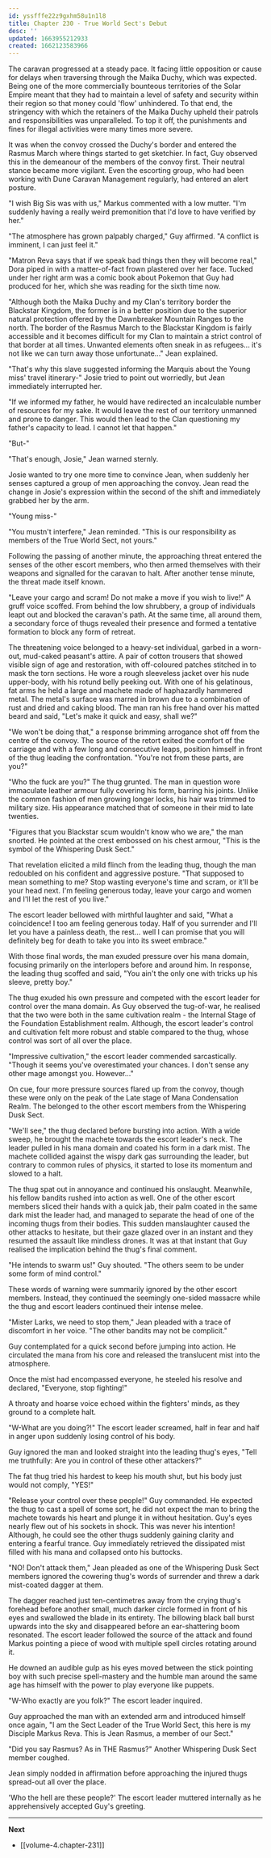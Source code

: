 ```yaml
---
id: yssfffe22z9gxhm58u1n1l8
title: Chapter 230 - True World Sect's Debut
desc: ''
updated: 1663955212933
created: 1662123583966
---
```


The caravan progressed at a steady pace. It facing little opposition or cause for delays when traversing through the Maika Duchy, which was expected. Being one of the more commercially bounteous territories of the Solar Empire meant that they had to maintain a level of safety and security within their region so that money could 'flow' unhindered. To that end, the stringency with which the retainers of the Maika Duchy upheld their patrols and responsibilities was unparalleled. To top it off, the punishments and fines for illegal activities were many times more severe.

It was when the convoy crossed the Duchy's border and entered the Rasmus March where things started to get sketchier. In fact, Guy observed this in the demeanour of the members of the convoy first. Their neutral stance became more vigilant. Even the escorting group, who had been working with Dune Caravan Management regularly, had entered an alert posture.

"I wish Big Sis was with us," Markus commented with a low mutter. "I'm suddenly having a really weird premonition that I'd love to have verified by her."

"The atmosphere has grown palpably charged," Guy affirmed. "A conflict is imminent, I can just feel it."

"Matron Reva says that if we speak bad things then they will become real," Dora piped in with a matter-of-fact frown plastered over her face. Tucked under her right arm was a comic book about Pokemon that Guy had produced for her, which she was reading for the sixth time now.

"Although both the Maika Duchy and my Clan's territory border the Blackstar Kingdom, the former is in a better position due to the superior natural protection offered by the Dawnbreaker Mountain Ranges to the north. The border of the Rasmus March to the Blackstar Kingdom is fairly accessible and it becomes difficult for my Clan to maintain a strict control of that border at all times. Unwanted elements often sneak in as refugees... it's not like we can turn away those unfortunate..." Jean explained.

"That's why this slave suggested informing the Marquis about the Young miss' travel itinerary-" Josie tried to point out worriedly, but Jean immediately interrupted her.

"If we informed my father, he would have redirected an incalculable number of resources for my sake. It would leave the rest of our territory unmanned and prone to danger. This would then lead to the Clan questioning my father's capacity to lead. I cannot let that happen."

"But-"

"That's enough, Josie," Jean warned sternly.

Josie wanted to try one more time to convince Jean, when suddenly her senses captured a group of men approaching the convoy. Jean read the change in Josie's expression within the second of the shift and immediately grabbed her by the arm.

"Young miss-"

"You mustn't interfere," Jean reminded. "This is our responsibility as members of the True World Sect, not yours."

Following the passing of another minute, the approaching threat entered the senses of the other escort members, who then armed themselves with their weapons and signalled for the caravan to halt. After another tense minute, the threat made itself known.

"Leave your cargo and scram! Do not make a move if you wish to live!" A gruff voice scoffed. From behind the low shrubbery, a group of individuals leapt out and blocked the caravan's path. At the same time, all around them, a secondary force of thugs revealed their presence and formed a tentative formation to block any form of retreat.

The threatening voice belonged to a heavy-set individual, garbed in a worn-out, mud-caked peasant's attire. A pair of cotton trousers that showed visible sign of age and restoration, with off-coloured patches stitched in to mask the torn sections. He wore a rough sleeveless jacket over his nude upper-body, with his rotund belly peeking out. With one of his gelatinous, fat arms he held a large and machete made of haphazardly hammered metal. The metal's surface was marred in brown due to a combination of rust and dried and caking blood. The man ran his free hand over his matted beard and said, "Let's make it quick and easy, shall we?"

"We won't be doing that," a response brimming arrogance shot off from the centre of the convoy. The source of the retort exited the comfort of the carriage and with a few long and consecutive leaps, position himself in front of the thug leading the confrontation. "You're not from these parts, are you?"

"Who the fuck are you?" The thug grunted. The man in question wore immaculate leather armour fully covering his form, barring his joints. Unlike the common fashion of men growing longer locks, his hair was trimmed to military size. His appearance matched that of someone in their mid to late twenties.

"Figures that you Blackstar scum wouldn't know who we are," the man snorted. He pointed at the crest embossed on his chest armour, "This is the symbol of the Whispering Dusk Sect."

That revelation elicited a mild flinch from the leading thug, though the man redoubled on his confident and aggressive posture. "That supposed to mean something to me? Stop wasting everyone's time and scram, or it'll be your head next. I'm feeling generous today, leave your cargo and women and I'll let the rest of you live."

The escort leader bellowed with mirthful laughter and said, "What a coincidence! I too am feeling generous today. Half of you surrender and I'll let you have a painless death, the rest... well I can promise that you will definitely beg for death to take you into its sweet embrace."

With those final words, the man exuded pressure over his mana domain, focusing primarily on the interlopers before and around him. In response, the leading thug scoffed and said, "You ain't the only one with tricks up his sleeve, pretty boy."

The thug exuded his own pressure and competed with the escort leader for control over the mana domain. As Guy observed the tug-of-war, he realised that the two were both in the same cultivation realm - the Internal Stage of the Foundation Establishment realm. Although, the escort leader's control and cultivation felt more robust and stable compared to the thug, whose control was sort of all over the place.

"Impressive cultivation," the escort leader commended sarcastically. "Though it seems you've overestimated your chances. I don't sense any other mage amongst you. However..."

On cue, four more pressure sources flared up from the convoy, though these were only on the peak of the Late stage of Mana Condensation Realm. The belonged to the other escort members from the Whispering Dusk Sect.

"We'll see," the thug declared before bursting into action. With a wide sweep, he brought the machete towards the escort leader's neck. The leader pulled in his mana domain and coated his form in a dark mist. The machete collided against the wispy dark gas surrounding the leader, but contrary to common rules of physics, it started to lose its momentum and slowed to a halt.

The thug spat out in annoyance and continued his onslaught. Meanwhile, his fellow bandits rushed into action as well. One of the other escort members sliced their hands with a quick jab, their palm coated in the same dark mist the leader had, and managed to separate the head of one of the incoming thugs from their bodies. This sudden manslaughter caused the other attacks to hesitate, but their gaze glazed over in an instant and they resumed the assault like mindless drones. It was at that instant that Guy realised the implication behind the thug's final comment.

"He intends to swarm us!" Guy shouted. "The others seem to be under some form of mind control."

These words of warning were summarily ignored by the other escort members. Instead, they continued the seemingly one-sided massacre while the thug and escort leaders continued their intense melee.

"Mister Larks, we need to stop them," Jean pleaded with a trace of discomfort in her voice. "The other bandits may not be complicit."

Guy contemplated for a quick second before jumping into action. He circulated the mana from his core and released the translucent mist into the atmosphere. 

Once the mist had encompassed everyone, he steeled his resolve and declared, "Everyone, stop fighting!"

A throaty and hoarse voice echoed within the fighters' minds, as they ground to a complete halt.

"W-What are you doing?!" The escort leader screamed, half in fear and half in anger upon suddenly losing control of his body.

Guy ignored the man and looked straight into the leading thug's eyes, "Tell me truthfully: Are you in control of these other attackers?"

The fat thug tried his hardest to keep his mouth shut, but his body just would not comply, "YES!"

"Release your control over these people!" Guy commanded. He expected the thug to cast a spell of some sort, he did not expect the man to bring the machete towards his heart and plunge it in without hesitation. Guy's eyes nearly flew out of his sockets in shock. This was never his intention! Although, he could see the other thugs suddenly gaining clarity and entering a fearful trance. Guy immediately retrieved the dissipated mist filled with his mana and collapsed onto his buttocks.

"NO! Don't attack them," Jean pleaded as one of the Whispering Dusk Sect members ignored the cowering thug's words of surrender and threw a dark mist-coated dagger at them.

The dagger reached just ten-centimetres away from the crying thug's forehead before another small, much darker circle formed in front of his eyes and swallowed the blade in its entirety. The billowing black ball burst upwards into the sky and disappeared before an ear-shattering boom resonated. The escort leader followed the source of the attack and found Markus pointing a piece of wood with multiple spell circles rotating around it.

He downed an audible gulp as his eyes moved between the stick pointing boy with such precise spell-mastery and the humble man around the same age has himself with the power to play everyone like puppets.

"W-Who exactly are you folk?" The escort leader inquired.

Guy approached the man with an extended arm and introduced himself once again, "I am the Sect Leader of the True World Sect, this here is my Disciple Markus Reva. This is Jean Rasmus, a member of our Sect."

"Did you say Rasmus? As in THE Rasmus?" Another Whispering Dusk Sect member coughed.

Jean simply nodded in affirmation before approaching the injured thugs spread-out all over the place.

'Who the hell are these people?' The escort leader muttered internally as he apprehensively accepted Guy's greeting.

____

**Next**
* [[volume-4.chapter-231]]